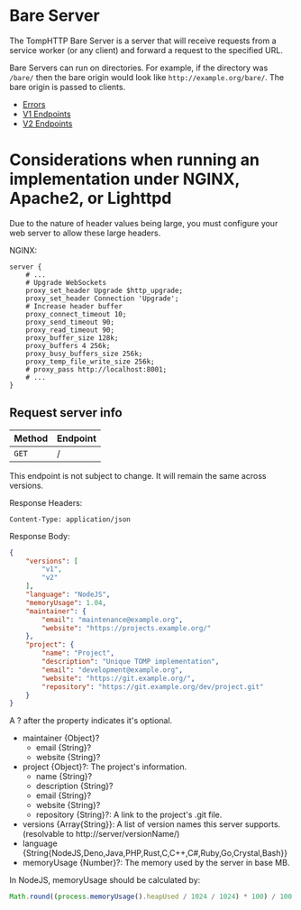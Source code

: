 # Bare Server

The TompHTTP Bare Server is a server that will receive requests from a service worker (or any client) and forward a request to the specified URL.

Bare Servers can run on directories. For example, if the directory was `/bare/` then the bare origin would look like `http://example.org/bare/`. The bare origin is passed to clients.

- [Errors](./BareServerErrors.md)
- [V1 Endpoints](./BareServerV1.md)
- [V2 Endpoints](./BareServerV2.md)

# Considerations when running an implementation under NGINX, Apache2, or Lighttpd

Due to the nature of header values being large, you must configure your web server to allow these large headers.

NGINX:
```
server {
	# ...
	# Upgrade WebSockets
	proxy_set_header Upgrade $http_upgrade;
	proxy_set_header Connection 'Upgrade';
	# Increase header buffer
	proxy_connect_timeout 10;
	proxy_send_timeout 90;
	proxy_read_timeout 90;
	proxy_buffer_size 128k;
	proxy_buffers 4 256k;
	proxy_busy_buffers_size 256k;
	proxy_temp_file_write_size 256k;
	# proxy_pass http://localhost:8001;
	# ...
}
```

## Request server info

| Method | Endpoint  |
| ------ | --------- |
| `GET`  | /         |

This endpoint is not subject to change. It will remain the same across versions.

Response Headers:

```
Content-Type: application/json
```

Response Body:

```json
{
	"versions": [
		"v1",
		"v2"
	],
	"language": "NodeJS",
	"memoryUsage": 1.04,
	"maintainer": {
		"email": "maintenance@example.org",
		"website": "https://projects.example.org/"
	},
	"project": {
		"name": "Project",
		"description": "Unique TOMP implementation",
		"email": "development@example.org",
		"website": "https://git.example.org/",
		"repository": "https://git.example.org/dev/project.git"
	}
}
```

A ? after the property indicates it's optional.

- maintainer {Object}?
	- email {String}?
	- website {String}?
- project {Object}?: The project's information.
	- name {String}?
	- description {String}?
	- email {String}?
	- website {String}?
	- repository {String}?: A link to the project's .git file.
- versions {Array{String}}: A list of version names this server supports. (resolvable to http://server/versionName/)
- language {String{NodeJS,Deno,Java,PHP,Rust,C,C++,C#,Ruby,Go,Crystal,Bash}}
- memoryUsage {Number}?: The memory used by the server in base MB.

In NodeJS, memoryUsage should be calculated by:

```js
Math.round((process.memoryUsage().heapUsed / 1024 / 1024) * 100) / 100
```
